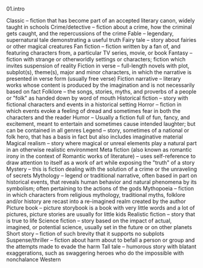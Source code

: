 01.intro

Classic – fiction that has become part of an accepted literary canon, widely taught in schools
Crime/detective – fiction about a crime, how the criminal gets caught, and the repercussions of the crime
Fable – legendary, supernatural tale demonstrating a useful truth
Fairy tale – story about fairies or other magical creatures
Fan fiction – fiction written by a fan of, and featuring characters from, a particular TV series, movie, or book
Fantasy – fiction with strange or otherworldly settings or characters; fiction which invites suspension of reality
Fiction in verse – full-length novels with plot, subplot(s), theme(s), major and minor characters, in which the narrative is presented in verse form (usually free verse)
Fiction narrative – literary works whose content is produced by the imagination and is not necessarily based on fact
Folklore – the songs, stories, myths, and proverbs of a people or "folk" as handed down by word of mouth
Historical fiction – story with fictional characters and events in a historical setting
Horror – fiction in which events evoke a feeling of dread and sometimes fear in both the characters and the reader
Humor – Usually a fiction full of fun, fancy, and excitement, meant to entertain and sometimes cause intended laughter; but can be contained in all genres
Legend – story, sometimes of a national or folk hero, that has a basis in fact but also includes imaginative material
Magical realism – story where magical or unreal elements play a natural part in an otherwise realistic environment
Meta fiction (also known as romantic irony in the context of Romantic works of literature) – uses self-reference to draw attention to itself as a work of art while exposing the "truth" of a story
Mystery – this is fiction dealing with the solution of a crime or the unraveling of secrets
Mythology – legend or traditional narrative, often based in part on historical events, that reveals human behavior and natural phenomena by its symbolism; often pertaining to the actions of the gods
Mythopoeia – fiction in which characters from religious mythology, traditional myths, folklore and/or history are recast into a re-imagined realm created by the author
Picture book – picture storybook is a book with very little words and a lot of pictures, picture stories are usually for little kids
Realistic fiction – story that is true to life
Science fiction – story based on the impact of actual, imagined, or potential science, usually set in the future or on other planets
Short story – fiction of such brevity that it supports no subplots
Suspense/thriller – fiction about harm about to befall a person or group and the attempts made to evade the harm
Tall tale – humorous story with blatant exaggerations, such as swaggering heroes who do the impossible with nonchalance
Western  










